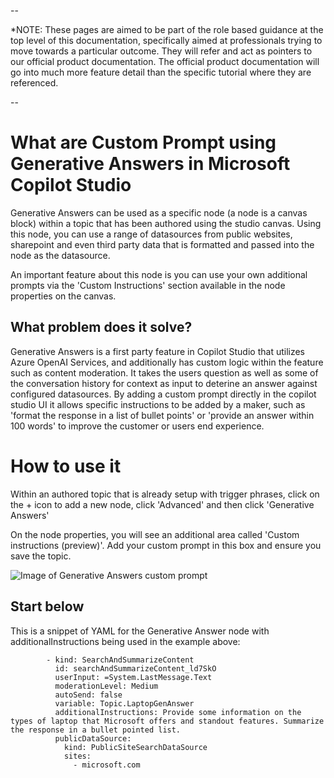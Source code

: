 --

*NOTE: These pages are aimed to be part of the role based guidance at the top level of this documentation, specifically aimed at professionals trying to move towards a particular outcome. They will refer and act as pointers to our official product documentation. The official product documentation will go into much more feature detail than the specific tutorial where they are referenced.

--

# What are Custom Prompt using Generative Answers in Microsoft Copilot Studio
Generative Answers can be used as a specific node (a node is a canvas block) within a topic that has been authored using the studio canvas. Using this node, you can use a range of datasources from public websites, sharepoint and even third party data that is formatted and passed into the node as the datasource.

An important feature about this node is you can use your own additional prompts via the 'Custom Instructions' section available in the node properties on the canvas.

## What problem does it solve?
Generative Answers is a first party feature in Copilot Studio that utilizes Azure OpenAI Services, and additionally has custom logic within the feature such as content moderation. It takes the users question as well as some of the conversation history for context as input to deterine an answer against configured datasources.  By adding a custom prompt directly in the copilot studio UI it allows specific instructions to be added by a maker, such as 'format the response in a list of bullet points' or 'provide an answer within 100 words' to improve the customer or users end experience.

# How to use it
Within an authored topic that is already setup with trigger phrases, click on the + icon to add a new node, click 'Advanced' and then click 'Generative Answers'

On the node properties, you will see an additional area called 'Custom instructions (preview)'. Add your custom prompt in this box and ensure you save the topic.

![Image of Generative Answers custom prompt](https://github.com/sarahcritchley/copilotstudioguidebook/blob/main/I%20want%20learn%20how%20to%20build%20copilots/Images/custom-prompt-image.png?raw=true)

## Start below
This is a snippet of YAML for the Generative Answer node with additionalInstructions being used in the example above:

            - kind: SearchAndSummarizeContent
              id: searchAndSummarizeContent_ld7SkO
              userInput: =System.LastMessage.Text
              moderationLevel: Medium
              autoSend: false
              variable: Topic.LaptopGenAnswer
              additionalInstructions: Provide some information on the types of laptop that Microsoft offers and standout features. Summarize the response in a bullet pointed list.
              publicDataSource:
                kind: PublicSiteSearchDataSource
                sites:
                  - microsoft.com